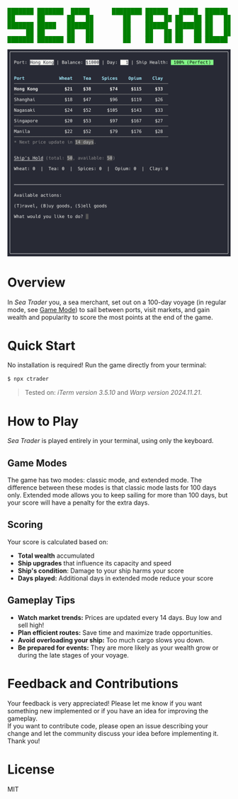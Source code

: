 <pre style="color:green;background:transparent">
███████ ███████  █████      ████████ ██████   █████  ██████  ███████ ██████  
██      ██      ██   ██        ██    ██   ██ ██   ██ ██   ██ ██      ██   ██ 
███████ █████   ███████        ██    ██████  ███████ ██   ██ █████   ██████  
     ██ ██      ██   ██        ██    ██   ██ ██   ██ ██   ██ ██      ██   ██ 
███████ ███████ ██   ██        ██    ██   ██ ██   ██ ██████  ███████ ██   ██ 
</pre>

<img src="./screenshot.png" alt="Screenshot of the game in Warp terminal" />

# Overview
In *Sea Trader* you, a sea merchant, set out on a 100-day voyage (in regular mode, see [Game Mode](#game-modes)) to sail between ports, visit markets, and gain wealth and popularity to score the most points at the end of the game.

# Quick Start
No installation is required! Run the game directly from your terminal:

```bash
$ npx ctrader
```

> Tested on: *iTerm version 3.5.10* and *Warp version 2024.11.21*.

# How to Play
*Sea Trader* is played entirely in your terminal, using only the keyboard.

## Game Modes
The game has two modes: classic mode, and extended mode. The difference between these modes is that classic mode lasts for 100 days only. Extended mode allows you to keep sailing for more than 100 days, but your score will have a penalty for the extra days.

## Scoring
Your score is calculated based on:
- **Total wealth** accumulated
- **Ship upgrades** that influence its capacity and speed
- **Ship's condition**: Damage to your ship harms your score
- **Days played:** Additional days in extended mode reduce your score

## Gameplay Tips
- **Watch market trends:** Prices are updated every 14 days. Buy low and sell high!
- **Plan efficient routes:** Save time and maximize trade opportunities.
- **Avoid overloading your ship:** Too much cargo slows you down.
- **Be prepared for events:** They are more likely as your wealth grow or during the late stages of your voyage.

# Feedback and Contributions
Your feedback is very appreciated! Please let me know if you want something new implemented or if you have an idea for improving the gameplay.  
If you want to contribute code, please open an issue describing your change and let the community discuss your idea before implementing it. Thank you!

# License
MIT
